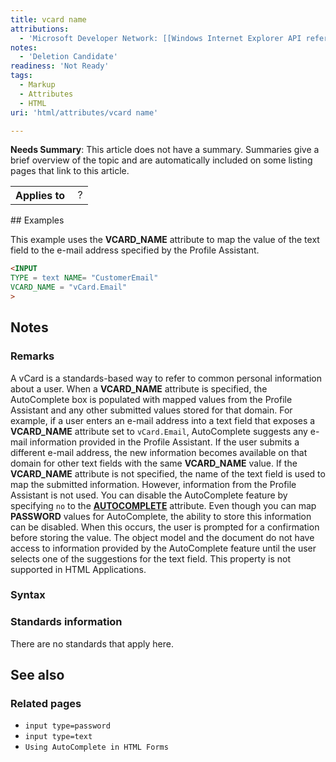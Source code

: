```yaml
---
title: vcard name
attributions:
  - 'Microsoft Developer Network: [[Windows Internet Explorer API reference](http://msdn.microsoft.com/en-us/library/ie/hh828809%28v=vs.85%29.aspx) Article]'
notes:
  - 'Deletion Candidate'
readiness: 'Not Ready'
tags:
  - Markup
  - Attributes
  - HTML
uri: 'html/attributes/vcard name'

---
```

**Needs Summary**: This article does not have a summary. Summaries give a brief overview of the topic and are automatically included on some listing pages that link to this article.

<table class="wikitable">
<tr>
<th>
Applies to

</th>
<td>
 ?

</td>
</tr>
</table>
## Examples

This example uses the **VCARD\_NAME** attribute to map the value of the text field to the e-mail address specified by the Profile Assistant.

``` html
<INPUT
TYPE = text NAME= "CustomerEmail"
VCARD_NAME = "vCard.Email"
>
```

## Notes

### Remarks

A vCard is a standards-based way to refer to common personal information about a user. When a **VCARD\_NAME** attribute is specified, the AutoComplete box is populated with mapped values from the Profile Assistant and any other submitted values stored for that domain. For example, if a user enters an e-mail address into a text field that exposes a **VCARD\_NAME** attribute set to `vCard.Email`, AutoComplete suggests any e-mail information provided in the Profile Assistant. If the user submits a different e-mail address, the new information becomes available on that domain for other text fields with the same **VCARD\_NAME** value. If the **VCARD\_NAME** attribute is not specified, the name of the text field is used to map the submitted information. However, information from the Profile Assistant is not used. You can disable the AutoComplete feature by specifying `no` to the [**AUTOCOMPLETE**](/html/attributes/autocomplete) attribute. Even though you can map **PASSWORD** values for AutoComplete, the ability to store this information can be disabled. When this occurs, the user is prompted for a confirmation before storing the value. The object model and the document do not have access to information provided by the AutoComplete feature until the user selects one of the suggestions for the text field. This property is not supported in HTML Applications.

### Syntax

### Standards information

There are no standards that apply here.

## See also

### Related pages

-   `input type=password`
-   `input type=text`
-   `Using AutoComplete in HTML Forms`
